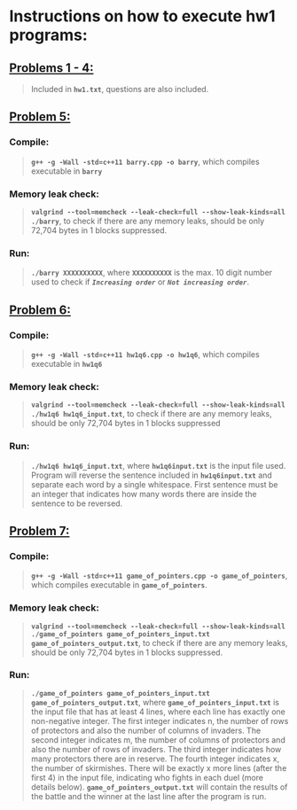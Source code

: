 # Instructions on how to execute hw1 programs:

## [Problems 1 - 4:](hw1.txt)

> Included in **`hw1.txt`**, questions are also included.



## [Problem 5:](barry.cpp)

### Compile: 
> **`g++ -g -Wall -std=c++11 barry.cpp -o barry`**, 
which compiles executable in **`barry`**

### Memory leak check: 
> **`valgrind --tool=memcheck --leak-check=full --show-leak-kinds=all ./barry`**, 
to check if there are any memory leaks, should be only 72,704 bytes in 1 blocks 
suppressed.

### Run: 
> **`./barry XXXXXXXXXX`**, where **`XXXXXXXXXX`** is 
the max. 10 digit number used to check if 
**_`Increasing order`_** or **_`Not increasing order`_**. 



## [Problem 6:](hw1q6.cpp)

### Compile: 
> **`g++ -g -Wall -std=c++11 hw1q6.cpp -o hw1q6`**, which compiles 
executable in **`hw1q6`**

### Memory leak check: 
> **`valgrind --tool=memcheck --leak-check=full --show-leak-kinds=all 
./hw1q6 hw1q6_input.txt`**, to check if there are any memory leaks, 
should be only 72,704 bytes in 1 blocks suppressed

### Run: 
> **`./hw1q6 hw1q6_input.txt`**, where **`hw1q6input.txt`** is the input file used. 
Program will reverse the sentence included in **`hw1q6input.txt`** and separate 
each word by a single whitespace. First sentence must be an integer that 
indicates how many words there are inside the sentence to be reversed.



## [Problem 7:](game_of_pointers.cpp)

### Compile: 
> **`g++ -g -Wall -std=c++11 game_of_pointers.cpp -o game_of_pointers`**, 
which compiles executable in **`game_of_pointers`**.

### Memory leak check: 
> **`valgrind --tool=memcheck --leak-check=full --show-leak-kinds=all 
./game_of_pointers game_of_pointers_input.txt game_of_pointers_output.txt`**, 
to check if there are any memory leaks, should be only 
72,704 bytes in 1 blocks suppressed.

### Run: 
> **`./game_of_pointers game_of_pointers_input.txt game_of_pointers_output.txt`**, 
where **`game_of_pointers_input.txt`** is the input file that has at least 4 lines, 
where each line has exactly one non-negative integer. 
The first integer indicates n, the number of rows of protectors and 
also the number of columns of invaders. 
The second integer indicates m, the number of columns of protectors and 
also the number of rows of invaders. 
The third integer indicates how many protectors there are in reserve. 
The fourth integer indicates x, the number of skirmishes. 
There will be exactly x more lines (after the first 4) in the input file, 
indicating who fights in each duel (more details below). 
**`game_of_pointers_output.txt`** will contain the results of the battle and 
the winner at the last line after the program is run.